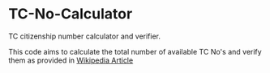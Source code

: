 # TC-No-Calculator
TC citizenship number calculator and verifier.

This code aims to calculate the total number of available TC No's and verify them as provided in [Wikipedia Article](https://tr.wikipedia.org/wiki/T.C._Kimlik_Numaras%C4%B1)
